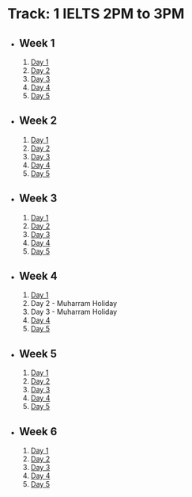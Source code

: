 # Track: 1 IELTS 2PM to 3PM

- ## Week 1

   1. [Day 1](https://web.facebook.com/iCodeguru/videos/1183475899669311)
   2. [Day 2](https://www.facebook.com/iCodeguru/videos/1246386939677867)
   3. [Day 3](https://www.facebook.com/iCodeguru/videos/991720969327052)
   4. [Day 4](https://www.facebook.com/iCodeguru/videos/996162298880363)
   5. [Day 5](https://www.facebook.com/iCodeguru/videos/493560323146400)

- ## Week 2

   1. [Day 1](https://www.facebook.com/iCodeguru/videos/7875722882543635)
   2. [Day 2](https://www.facebook.com/iCodeguru/videos/1961386504305050)
   3. [Day 3](https://www.facebook.com/iCodeguru/videos/1881318455614757)
   4. [Day 4](https://www.facebook.com/iCodeguru/videos/1582908909269540)
   5. [Day 5](https://www.facebook.com/iCodeguru/videos/992362685977723)

- ## Week 3

   1. [Day 1](https://www.facebook.com/iCodeguru/videos/2133258873715287)
   2. [Day 2](https://www.facebook.com/iCodeguru/videos/420919660943357)
   3. [Day 3](https://www.facebook.com/iCodeguru/videos/995908488861336)
   4. [Day 4](https://www.facebook.com/iCodeguru/videos/990117592654900)
   5. [Day 5](https://www.facebook.com/iCodeguru/videos/1009270360410433)

- ## Week 4

   1. [Day 1](https://www.facebook.com/iCodeguru/videos/778745397471473)
   2. Day 2 - Muharram Holiday
   3. Day 3 - Muharram Holiday
   4. [Day 4](https://www.facebook.com/iCodeguru/videos/1028402408952789)
   5. [Day 5](https://www.facebook.com/iCodeguru/videos/1009107600680307)

- ## Week 5

   1. [Day 1](https://www.facebook.com/iCodeguru/videos/1221860695673601)
   2. [Day 2](https://www.facebook.com/iCodeguru/videos/1003855498056497)
   3. [Day 3](https://www.facebook.com/iCodeguru/videos/1499448600694675)
   4. [Day 4](https://www.facebook.com/iCodeguru/videos/1158828308701814)
   5. [Day 5](https://www.facebook.com/iCodeguru/videos/384783114245953)

- ## Week 6

   1. [Day 1](https://www.facebook.com/iCodeguru/videos/1577849529742401)
   2. [Day 2](https://www.facebook.com/iCodeguru/videos/1174674310425515)
   3. [Day 3](https://www.facebook.com/iCodeguru/videos/839552628322535)
   4. [Day 4](https://www.facebook.com/iCodeguru/videos/465032449753942)
   5. [Day 5](https://www.facebook.com/watch/?v=363027396839624)

<!-- - ## Week 7

   1. [Day 1](https://www.facebook.com/iCodeguru/videos/1226661004904299)
   2. [Day 2]()
   3. [Day 3]()
   4. [Day 4]()
   5. [Day 5]() -->

<!-- - ## Week 

   1. [Day 1]()
   2. [Day 2]()
   3. [Day 3]()
   4. [Day 4]()
   5. [Day 5]() -->